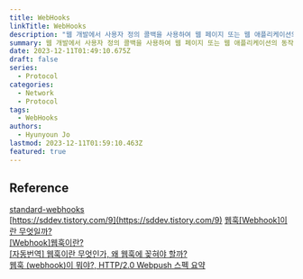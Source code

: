 ```yaml
---
title: WebHooks
linkTitle: WebHooks
description: "웹 개발에서 사용자 정의 콜백을 사용하여 웹 페이지 또는 웹 애플리케이션의 동작을 강화하거나 변경하는 방법"
summary: 웹 개발에서 사용자 정의 콜백을 사용하여 웹 페이지 또는 웹 애플리케이션의 동작을 강화하거나 변경하는 방법
date: 2023-12-11T01:49:10.675Z
draft: false
series:
  - Protocol
categories:
  - Network
  - Protocol
tags:
  - WebHooks
authors:
  - Hyunyoun Jo
lastmod: 2023-12-11T01:59:10.463Z
featured: true
---
```


## Reference

[standard-webhooks](https://github.com/standard-webhooks/standard-webhooks)  
[https://sddev.tistory.com/9](https://sddev.tistory.com/9)
[웹훅[Webhook]이란 무엇일까?](https://frtt0608.tistory.com/143)  
[[Webhook]웹훅이란?](https://leffept.tistory.com/329)  
[[자동번역] 웹훅이란 무엇인가, 왜 웹훅에 꽂혀야 할까?](https://sonet.kr/3014/)  
[웹훅 (webhook)이 뭐야?, HTTP/2.0 Webpush 스펙 요약](https://blog.mglee.dev/blog/%EC%9B%B9%ED%9B%85-webhook-%EC%9D%B4-%EB%AD%90%EC%95%BC-http-2-0-webpush-%EC%8A%A4%ED%8E%99-%EC%9A%94%EC%95%BD/)
